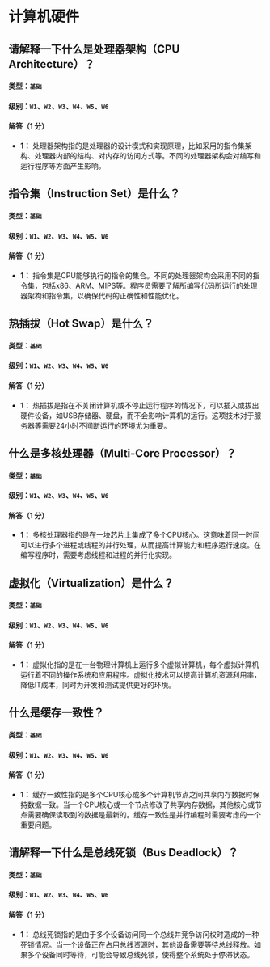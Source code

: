 # 计算机硬件

## 请解释一下什么是处理器架构（CPU Architecture）？

#### 类型：`基础`

#### 级别：`W1`、`W2`、`W3`、`W4`、`W5`、`W6`

#### 解答（1 分）

- **1：** 处理器架构指的是处理器的设计模式和实现原理，比如采用的指令集架构、处理器内部的结构、对内存的访问方式等。不同的处理器架构会对编写和运行程序等方面产生影响。

## 指令集（Instruction Set）是什么？

#### 类型：`基础`

#### 级别：`W1`、`W2`、`W3`、`W4`、`W5`、`W6`

#### 解答（1 分）

- **1：** 指令集是CPU能够执行的指令的集合。不同的处理器架构会采用不同的指令集，包括x86、ARM、MIPS等。程序员需要了解所编写代码所运行的处理器架构和指令集，以确保代码的正确性和性能优化。

## 热插拔（Hot Swap）是什么？

#### 类型：`基础`

#### 级别：`W1`、`W2`、`W3`、`W4`、`W5`、`W6`

#### 解答（1 分）

- **1：** 热插拔是指在不关闭计算机或不停止运行程序的情况下，可以插入或拔出硬件设备，如USB存储器、硬盘，而不会影响计算机的运行。这项技术对于服务器等需要24小时不间断运行的环境尤为重要。

## 什么是多核处理器（Multi-Core Processor）？

#### 类型：`基础`

#### 级别：`W1`、`W2`、`W3`、`W4`、`W5`、`W6`

#### 解答（1 分）

- **1：** 多核处理器指的是在一块芯片上集成了多个CPU核心。这意味着同一时间可以进行多个进程或线程的并行处理，从而提高计算能力和程序运行速度。在编写程序时，需要考虑线程和进程的并行化实现。

## 虚拟化（Virtualization）是什么？

#### 类型：`基础`

#### 级别：`W1`、`W2`、`W3`、`W4`、`W5`、`W6`

#### 解答（1 分）

- **1：** 虚拟化指的是在一台物理计算机上运行多个虚拟计算机，每个虚拟计算机运行着不同的操作系统和应用程序。虚拟化技术可以提高计算机资源利用率，降低IT成本，同时为开发和测试提供更好的环境。

## 什么是缓存一致性？

#### 类型：`基础`

#### 级别：`W1`、`W2`、`W3`、`W4`、`W5`、`W6`

#### 解答（1 分）

- **1：** 缓存一致性指的是多个CPU核心或多个计算机节点之间共享内存数据时保持数据一致。当一个CPU核心或一个节点修改了共享内存数据，其他核心或节点需要确保读取到的数据是最新的。缓存一致性是并行编程时需要考虑的一个重要问题。

## 请解释一下什么是总线死锁（Bus Deadlock）？

#### 类型：`基础`

#### 级别：`W1`、`W2`、`W3`、`W4`、`W5`、`W6`

#### 解答（1 分）

- **1：** 总线死锁指的是由于多个设备访问同一个总线并竞争访问权时造成的一种死锁情况。当一个设备正在占用总线资源时，其他设备需要等待总线释放。如果多个设备同时等待，可能会导致总线死锁，使得整个系统处于停滞状态。
